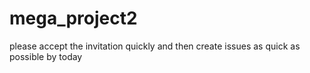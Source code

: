 # mega_project2

please accept the invitation quickly and then create issues as quick as possible by today
